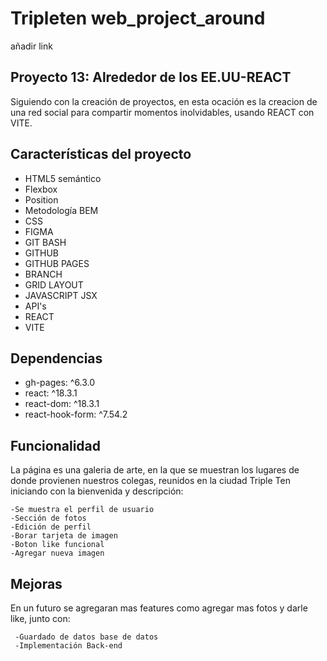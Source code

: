 # Tripleten web_project_around

añadir link

## Proyecto 13: Alrededor de los EE.UU-REACT

Siguiendo con la creación de proyectos, en esta ocación es la creacion de una red social para compartir momentos inolvidables, usando REACT con VITE.

## Características del proyecto

- HTML5 semántico
- Flexbox
- Position
- Metodología BEM
- CSS
- FIGMA
- GIT BASH
- GITHUB
- GITHUB PAGES
- BRANCH
- GRID LAYOUT
- JAVASCRIPT JSX
- API's
- REACT
- VITE

## Dependencias

- gh-pages: ^6.3.0
- react: ^18.3.1
- react-dom: ^18.3.1
- react-hook-form: ^7.54.2

## Funcionalidad

La página es una galeria de arte, en la que se muestran los lugares de donde provienen nuestros colegas, reunidos en la ciudad Triple Ten iniciando con la bienvenida y descripción:

    -Se muestra el perfil de usuario
    -Sección de fotos
    -Edición de perfil
    -Borar tarjeta de imagen
    -Boton like funcional
    -Agregar nueva imagen

## Mejoras

En un futuro se agregaran mas features como agregar mas fotos y darle like, junto con:

     -Guardado de datos base de datos
     -Implementación Back-end